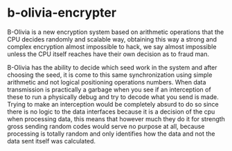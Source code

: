 # b-olivia-encrypter

B-Olivia is a new encryption system based on arithmetic operations that the CPU decides randomly and scalable way, obtaining this way a strong and complex encryption almost impossible to hack, we say almost impossible unless the CPU itself reaches have their own decision as to fraud man.

B-Olivia has the ability to decide which seed work in the system and after choosing the seed, it is come to this same synchronization using simple arithmetic and not logical positioning operations numbers. When data transmission is practically a garbage when you see if an interception of these to run a physically debug and try to decode what you send is made. Trying to make an interception would be completely absurd to do so since there is no logic to the data interfaces because it is a decision of the cpu when processing data, this means that however much they do it for strength gross sending random codes would serve no purpose at all, because processing is totally random and only identifies how the data and not the data sent itself was calculated.
